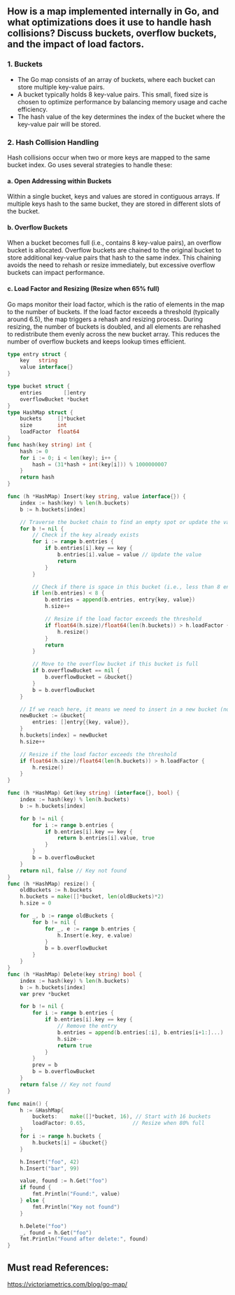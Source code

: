 ## How is a map implemented internally in Go, and what optimizations does it use to handle hash collisions? Discuss buckets, overflow buckets, and the impact of load factors.

### 1. Buckets
- The Go map consists of an array of buckets, where each bucket can store multiple key-value pairs.
- A bucket typically holds 8 key-value pairs. This small, fixed size is chosen to optimize performance by balancing memory usage and cache efficiency.
- The hash value of the key determines the index of the bucket where the key-value pair will be stored.

### 2. Hash Collision Handling
Hash collisions occur when two or more keys are mapped to the same bucket index. Go uses several strategies to handle these:

#### a. Open Addressing within Buckets
Within a single bucket, keys and values are stored in contiguous arrays.
If multiple keys hash to the same bucket, they are stored in different slots of the bucket.

#### b. Overflow Buckets
When a bucket becomes full (i.e., contains 8 key-value pairs), an overflow bucket is allocated.
Overflow buckets are chained to the original bucket to store additional key-value pairs that hash to the same index.
This chaining avoids the need to rehash or resize immediately, but excessive overflow buckets can impact performance.

#### c. Load Factor and Resizing (Resize when 65% full)
Go maps monitor their load factor, which is the ratio of elements in the map to the number of buckets.
If the load factor exceeds a threshold (typically around 6.5), the map triggers a rehash and resizing process.
During resizing, the number of buckets is doubled, and all elements are rehashed to redistribute them evenly across the new bucket array.
This reduces the number of overflow buckets and keeps lookup times efficient.

```go
type entry struct {
    key   string
    value interface{}
}

type bucket struct {
    entries       []entry
    overflowBucket *bucket
}
type HashMap struct {
    buckets     []*bucket
    size        int
    loadFactor  float64
}
func hash(key string) int {
    hash := 0
    for i := 0; i < len(key); i++ {
        hash = (31*hash + int(key[i])) % 1000000007
    }
    return hash
}

func (h *HashMap) Insert(key string, value interface{}) {
    index := hash(key) % len(h.buckets)
    b := h.buckets[index]

    // Traverse the bucket chain to find an empty spot or update the value
    for b != nil {
        // Check if the key already exists
        for i := range b.entries {
            if b.entries[i].key == key {
                b.entries[i].value = value // Update the value
                return
            }
        }

        // Check if there is space in this bucket (i.e., less than 8 entries)
        if len(b.entries) < 8 {
            b.entries = append(b.entries, entry{key, value})
            h.size++

            // Resize if the load factor exceeds the threshold
            if float64(h.size)/float64(len(h.buckets)) > h.loadFactor {
                h.resize()
            }
            return
        }

        // Move to the overflow bucket if this bucket is full
        if b.overflowBucket == nil {
            b.overflowBucket = &bucket{}
        }
        b = b.overflowBucket
    }

    // If we reach here, it means we need to insert in a new bucket (no existing entry found)
    newBucket := &bucket{
        entries: []entry{{key, value}},
    }
    h.buckets[index] = newBucket
    h.size++

    // Resize if the load factor exceeds the threshold
    if float64(h.size)/float64(len(h.buckets)) > h.loadFactor {
        h.resize()
    }
}

func (h *HashMap) Get(key string) (interface{}, bool) {
    index := hash(key) % len(h.buckets)
    b := h.buckets[index]

    for b != nil {
        for i := range b.entries {
            if b.entries[i].key == key {
                return b.entries[i].value, true
            }
        }
        b = b.overflowBucket
    }
    return nil, false // Key not found
}
func (h *HashMap) resize() {
    oldBuckets := h.buckets
    h.buckets = make([]*bucket, len(oldBuckets)*2)
    h.size = 0

    for _, b := range oldBuckets {
        for b != nil {
            for _, e := range b.entries {
                h.Insert(e.key, e.value)
            }
            b = b.overflowBucket
        }
    }
}
func (h *HashMap) Delete(key string) bool {
    index := hash(key) % len(h.buckets)
    b := h.buckets[index]
    var prev *bucket

    for b != nil {
        for i := range b.entries {
            if b.entries[i].key == key {
                // Remove the entry
                b.entries = append(b.entries[:i], b.entries[i+1:]...)
                h.size--
                return true
            }
        }
        prev = b
        b = b.overflowBucket
    }
    return false // Key not found
}

func main() {
    h := &HashMap{
        buckets:    make([]*bucket, 16), // Start with 16 buckets
        loadFactor: 0.65,               // Resize when 80% full
    }
    for i := range h.buckets {
        h.buckets[i] = &bucket{}
    }

    h.Insert("foo", 42)
    h.Insert("bar", 99)

    value, found := h.Get("foo")
    if found {
        fmt.Println("Found:", value)
    } else {
        fmt.Println("Key not found")
    }

    h.Delete("foo")
    _, found = h.Get("foo")
    fmt.Println("Found after delete:", found)
}
```

## Must read References:
https://victoriametrics.com/blog/go-map/





